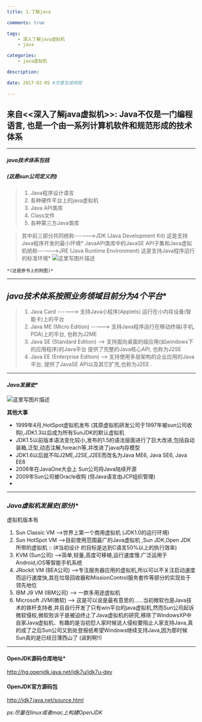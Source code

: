 ```yaml
---
title: 1.了解java

comments: true    

tags: 
    - 深入了解java虚拟机
    - java

categories: 
    - java虚拟机

description:

date: 2017-02-05 #文章生成時間
   
---
```



来自<<深入了解java虚拟机>>:
Java不仅是一门编程语言, 也是一个由一系列计算机软件和规范形成的技术体系
--------------------------------------

***

##### **java技术体系包括** 
##### (这是sun公司定义的)

> 1. Java程序设计语言
> 2. 各种硬件平台上的java虚拟机
> 3. Java API类库
> 4. Class文件
> 5. 各种第三方Java类库

>其中前三部分共同统称------>JDK   (Java Development Kit)  这是支持Java程序开发的最小环境*
>JavaAPI类库中的JavaSE API子集和Java虚拟机统称------>JRE  (Java Runtime Environment) 这是支持Java程序运行的标准环境*
![这里写图片描述](http://img.blog.csdn.net/20161214190258788?watermark/2/text/aHR0cDovL2Jsb2cuY3Nkbi5uZXQvYW55YW8xMTIyMzM=/font/5a6L5L2T/fontsize/400/fill/I0JBQkFCMA==/dissolve/70/gravity/SouthEast)

<!--more-->

    *(这是原书上的附图)*
----------
##  *java技术体系按照业务领域目前分为4个平台**

> 1. Java Card ------> 支持Java小程序(Applets) 运行在小内存设备(智能卡)上的平台
> 2. Java ME (Micro Edition) -----> 支持Java程序运行在移动终端(手机, PDA)上的平台, 也称为J2ME
> 3. Java SE (Standard Edition) --> 支持面向桌面的级应用(如windows下的应用程序)的Java平台 提供了完整的Java核心API, 也称为J2SE
> 4. Java EE (Enterprise Edition) --> 支持使用多层架构的企业应用的Java平台, 提供了JavaSE API以及其它扩充,也称为J2EE .


----------
#### *Java发展史**
![这里写图片描述](http://img.blog.csdn.net/20161214192716089?watermark/2/text/aHR0cDovL2Jsb2cuY3Nkbi5uZXQvYW55YW8xMTIyMzM=/font/5a6L5L2T/fontsize/400/fill/I0JBQkFCMA==/dissolve/70/gravity/SouthEast)

**其他大事**


 - 1999年4月,HotSpot虚拟机发布 (其原虚拟机研发公司于1997年被sun公司收购),JDK1.3以后成为所有SunJDK的默认虚拟机
 - JDK1.5以前版本语法变化较小,发布的1.5的语法层面进行了巨大改进,包括自动装箱,泛型,动态注解,foreach等,并改进了java内存模型
 - JDK1.6以后就不叫J2ME,J2SE,J2EE而改名为Java ME6, Java SE6, Java EE6
 - 2006年在JavaOne大会上 Sun公司将Java陆续开源
 - 2009年Sun公司被Oracle收购 (但Java语言由JCP组织管理)
 - 


----------
### *Java虚拟机发展史(部分)**
虚拟机版本有
 1. Sun Classic VM -->世界上第一个商用虚拟机 (JDK1.0的运行环境)
 2. Sun HotSpot VM -->目前使用范围最广的Java虚拟机 ,Sun JDK,Open JDK所带的虚拟机 :: (#当初设计               的目标是达到C语言50%以上的执行效率)
 3. KVM (Sun公司) -->简单,轻量,高度可移植,运行速度慢.广泛运用于Android,iOS等智能手机系统
 4. JRockit VM (BEA公司) -->专注服务器应用的虚拟机,所以可以不关注启动速度而运行速度快,其在垃圾回收器和MissionControl服务套件等部分的实现处于领先地位
 5. IBM J9 VM (IBM公司) --> 一款多用途虚拟机
 6. Microsoft JVM(微软) --> 这是可以说是最有意思的......当初微软也是Java技术的铁杆支持者,并且自行开发了只有win平台的java虚拟机,然而Sun公司起诉微软侵权,微软败诉于是被迫终止了Java虚拟机的研究,移除了WindowsXP中自家Java虚拟机．有趣的是当初怼人家时候说人侵权要阻止人家支持Java,真的成了之后Sun公司又到处登报纸希望Windows继续支持Java,因为那时候Sun真的是已经日薄西山了 (讽刺啊!!)


----------
#### **OpenJDK源码仓库地址***
http://hg.openjdk.java.net/jdk7u/jdk7u-dev

#### **OpenJDK官方源码包**
http://jdk7.java.net/source.html

*ps:尽量在linux或者mac上构建OpenJDK*